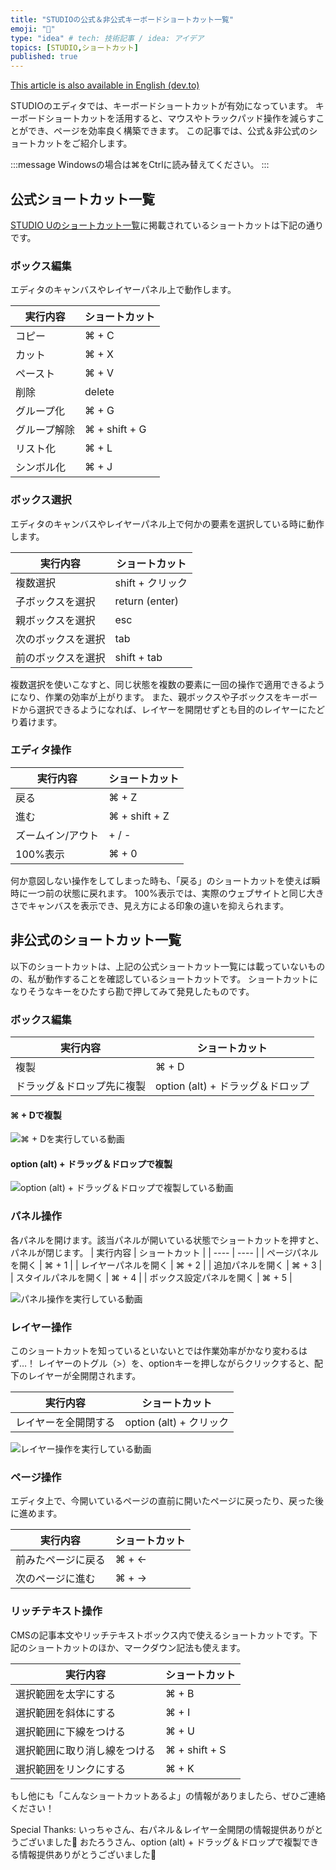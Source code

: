 ```yaml
---
title: "STUDIOの公式＆非公式キーボードショートカット一覧"
emoji: "💠"
type: "idea" # tech: 技術記事 / idea: アイデア
topics: [STUDIO,ショートカット]
published: true
---
```

[This article is also available in English (dev.to)](https://dev.to/ayumisato/official-unofficial-studio-keyboard-shortcuts-list-ejd)

STUDIOのエディタでは、キーボードショートカットが有効になっています。
キーボードショートカットを活用すると、マウスやトラックパッド操作を減らすことができ、ページを効率良く構築できます。
この記事では、公式＆非公式のショートカットをご紹介します。

:::message
Windowsの場合は⌘をCtrlに読み替えてください。
:::

## 公式ショートカット一覧
[STUDIO Uのショートカット一覧](https://help.studio.design/ja/articles/4062139-%E3%82%B7%E3%83%A7%E3%83%BC%E3%83%88%E3%82%AB%E3%83%83%E3%83%88%E4%B8%80%E8%A6%A7)に掲載されているショートカットは下記の通りです。

### ボックス編集
エディタのキャンバスやレイヤーパネル上で動作します。

| 実行内容 | ショートカット |
| ---- | ---- | 
| コピー | ⌘ + C | 
| カット | ⌘ + X | 
| ペースト | ⌘ + V | 
| 削除 | delete | 
| グループ化 | ⌘ + G | 
| グループ解除 | ⌘ + shift + G | 
| リスト化 | ⌘ + L | 
| シンボル化 | ⌘ + J | 

### ボックス選択
エディタのキャンバスやレイヤーパネル上で何かの要素を選択している時に動作します。

| 実行内容 | ショートカット |
| ---- | ---- | 
| 複数選択 | shift + クリック | 
| 子ボックスを選択 | return (enter) | 
| 親ボックスを選択 | esc | 
| 次のボックスを選択 | tab | 
| 前のボックスを選択 | shift + tab | 

複数選択を使いこなすと、同じ状態を複数の要素に一回の操作で適用できるようになり、作業の効率が上がります。
また、親ボックスや子ボックスをキーボードから選択できるようになれば、レイヤーを開閉せずとも目的のレイヤーにたどり着けます。

### エディタ操作

| 実行内容 | ショートカット |
| ---- | ---- | 
| 戻る | ⌘ + Z | 
| 進む | ⌘ + shift + Z | 
| ズームイン/アウト | + / - | 
| 100%表示 | ⌘ + 0 | 

何か意図しない操作をしてしまった時も、「戻る」のショートカットを使えば瞬時に一つ前の状態に戻れます。
100%表示では、実際のウェブサイトと同じ大きさでキャンバスを表示でき、見え方による印象の違いを抑えられます。


## 非公式のショートカット一覧
以下のショートカットは、上記の公式ショートカット一覧には載っていないものの、私が動作することを確認しているショートカットです。
ショートカットになりそうなキーをひたすら勘で押してみて発見したものです。

### ボックス編集
| 実行内容 | ショートカット |
| ---- | ---- | 
| 複製 | ⌘ + D | 
| ドラッグ＆ドロップ先に複製 | option (alt) + ドラッグ＆ドロップ | 

#### ⌘ + Dで複製
![⌘ + Dを実行している動画](/images/studio-keyboard-shortcuts/d.gif)

#### option (alt) + ドラッグ＆ドロップで複製
![option (alt) + ドラッグ＆ドロップで複製している動画](/images/studio-keyboard-shortcuts/option_drag.gif)


### パネル操作
各パネルを開けます。該当パネルが開いている状態でショートカットを押すと、パネルが閉じます。
| 実行内容 | ショートカット |
| ---- | ---- | 
| ページパネルを開く | ⌘ + 1 | 
| レイヤーパネルを開く | ⌘ + 2 | 
| 追加パネルを開く | ⌘ + 3 | 
| スタイルパネルを開く | ⌘ + 4 | 
| ボックス設定パネルを開く | ⌘ + 5 | 


![パネル操作を実行している動画](/images/studio-keyboard-shortcuts/panel.gif)

### レイヤー操作
このショートカットを知っているといないとでは作業効率がかなり変わるはず…！
レイヤーのトグル（>）を、optionキーを押しながらクリックすると、配下のレイヤーが全開閉されます。

| 実行内容 | ショートカット |
| ---- | ---- | 
| レイヤーを全開閉する | option (alt) + クリック | 


![レイヤー操作を実行している動画](/images/studio-keyboard-shortcuts/option.gif)


### ページ操作
エディタ上で、今開いているページの直前に開いたページに戻ったり、戻った後に進めます。

| 実行内容 | ショートカット |
| ---- | ---- | 
| 前みたページに戻る | ⌘ + ← | 
| 次のページに進む | ⌘ + →| 

### リッチテキスト操作
CMSの記事本文やリッチテキストボックス内で使えるショートカットです。下記のショートカットのほか、マークダウン記法も使えます。

| 実行内容 | ショートカット |
| ---- | ---- | 
| 選択範囲を太字にする | ⌘ + B | 
| 選択範囲を斜体にする | ⌘ + I | 
| 選択範囲に下線をつける | ⌘ + U | 
| 選択範囲に取り消し線をつける | ⌘ + shift + S | 
| 選択範囲をリンクにする | ⌘ + K | 

もし他にも「こんなショートカットあるよ」の情報がありましたら、ぜひご連絡ください！

Special Thanks:
いっちゃさん、右パネル＆レイヤー全開閉の情報提供ありがとうございました🙏
おたろうさん、option (alt) + ドラッグ＆ドロップで複製できる情報提供ありがとうございました🙏